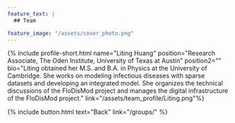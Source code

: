 ```yaml
---
feature_text: |
  ## Team

feature_image: "/assets/cover_photo.png"
---
```

{% include profile-short.html name="Liting Huang" position="Research Associate, The Oden Institute, University of Texas at Austin" position2=""  bio="Liting obtained her M.S. and B.A. in Physics at the University of Cambridge. She works on modeling infectious diseases with sparse datasets and developing an integrated model. She organizes the technical discussions of the FloDisMod project and manages the digital infrastructure of the FloDisMod project." link="/assets/team_profile/Liting.png"%}



[]()



{% include button.html text="Back" link="/groups/" %}
